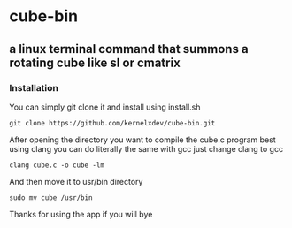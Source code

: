 # cube-bin
## a linux terminal command that summons a rotating cube like sl or cmatrix
### Installation
You can simply git clone it and install using install.sh

`git clone https://github.com/kernelxdev/cube-bin.git`

After opening the directory you want to compile the cube.c program best using clang
you can do literally the same with gcc just change clang to gcc

`clang cube.c -o cube -lm`

And then move it to usr/bin directory

`sudo mv cube /usr/bin`

Thanks for using the app if you will bye
